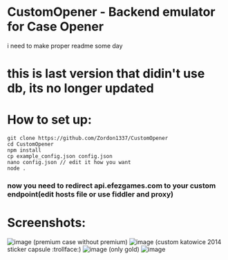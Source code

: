 # CustomOpener - Backend emulator for Case Opener
i need to make proper readme some day
# this is last version that didin't use db, its no longer updated
# How to set up:
```
git clone https://github.com/Zordon1337/CustomOpener
cd CustomOpener
npm install
cp example_config.json config.json
nano config.json // edit it how you want
node .
```
### now you need to redirect api.efezgames.com to your custom endpoint(edit hosts file or use fiddler and proxy)


# Screenshots:
![image](https://github.com/Zordon1337/CustomOpener/assets/65111609/11eb714c-d7c0-4c96-962c-396ca1053946)
(premium case without premium)
![image](https://github.com/Zordon1337/CustomOpener/assets/65111609/c83f64eb-68eb-4768-ad9e-333ee841eab4)
(custom katowice 2014 sticker capsule :trollface:)
![image](https://github.com/Zordon1337/CustomOpener/assets/65111609/9e7a3257-49cd-4101-b542-a2d3f692a83b)
(only gold)
![image](https://github.com/Zordon1337/CustomOpener/assets/65111609/f74f02ee-4421-478d-bebf-4cdb53c208e4)

